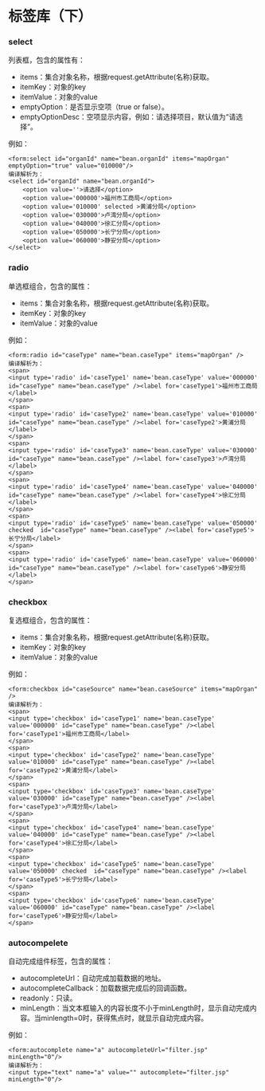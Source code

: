 # 标签库（下）

### select

列表框，包含的属性有：

+ items：集合对象名称，根据request.getAttribute(名称)获取。
+ itemKey：对象的key
+ itemValue：对象的value
+ emptyOption：是否显示空项（true or false）。
+ emptyOptionDesc：空项显示内容，例如：请选择项目，默认值为“请选择”。

例如：

```[jsp]
<form:select id="organId" name="bean.organId" items="mapOrgan" emptyOption="true" value="010000"/>
编译解析为：
<select id="organId" name="bean.organId">
    <option value=''>请选择</option>
    <option value='000000'>福州市工商局</option>
    <option value='010000' selected >黄浦分局</option>
    <option value='030000'>卢湾分局</option>
    <option value='040000'>徐汇分局</option>
    <option value='050000'>长宁分局</option>
    <option value='060000'>静安分局</option>
</select>
```

### radio

单选框组合，包含的属性：

+ items：集合对象名称，根据request.getAttribute(名称)获取。
+ itemKey：对象的key
+ itemValue：对象的value

例如：

```[jsp]
<form:radio id="caseType" name="bean.caseType" items="mapOrgan" />
编译解析为：
<span>
<input type='radio' id='caseType1' name='bean.caseType' value='000000' id="caseType" name="bean.caseType" /><label for='caseType1'>福州市工商局</label>
</span>
<span>
<input type='radio' id='caseType2' name='bean.caseType' value='010000' id="caseType" name="bean.caseType" /><label for='caseType2'>黄浦分局</label>
</span>
<span>
<input type='radio' id='caseType3' name='bean.caseType' value='030000' id="caseType" name="bean.caseType" /><label for='caseType3'>卢湾分局</label>
</span>
<span>
<input type='radio' id='caseType4' name='bean.caseType' value='040000' id="caseType" name="bean.caseType" /><label for='caseType4'>徐汇分局</label>
</span>
<span>
<input type='radio' id='caseType5' name='bean.caseType' value='050000' checked  id="caseType" name="bean.caseType" /><label for='caseType5'>长宁分局</label>
</span>
<span>
<input type='radio' id='caseType6' name='bean.caseType' value='060000' id="caseType" name="bean.caseType" /><label for='caseType6'>静安分局</label>
</span>
```

### checkbox

复选框组合，包含的属性：

+ items：集合对象名称，根据request.getAttribute(名称)获取。
+ itemKey：对象的key
+ itemValue：对象的value

例如：

```[jsp]
<form:checkbox id="caseSource" name="bean.caseSource" items="mapOrgan" />        
编译解析为：
<span>
<input type='checkbox' id='caseType1' name='bean.caseType' value='000000' id="caseType" name="bean.caseType" /><label for='caseType1'>福州市工商局</label>
</span>
<span>
<input type='checkbox' id='caseType2' name='bean.caseType' value='010000' id="caseType" name="bean.caseType" /><label for='caseType2'>黄浦分局</label>
</span>
<span>
<input type='checkbox' id='caseType3' name='bean.caseType' value='030000' id="caseType" name="bean.caseType" /><label for='caseType3'>卢湾分局</label>
</span>
<span>
<input type='checkbox' id='caseType4' name='bean.caseType' value='040000' id="caseType" name="bean.caseType" /><label for='caseType4'>徐汇分局</label>
</span>
<span>
<input type='checkbox' id='caseType5' name='bean.caseType' value='050000' checked  id="caseType" name="bean.caseType" /><label for='caseType5'>长宁分局</label>
</span>
<span>
<input type='checkbox' id='caseType6' name='bean.caseType' value='060000' id="caseType" name="bean.caseType" /><label for='caseType6'>静安分局</label>
</span>
```

### autocompelete

自动完成组件标签，包含的属性：

+ autocompleteUrl：自动完成加载数据的地址。
+ autocompleteCallback：加载数据完成后的回调函数。
+ readonly：只读。
+ minLength：当文本框输入的内容长度不小于minLength时，显示自动完成内容。当minlength=0时，获得焦点时，就显示自动完成内容。

例如：

```[jsp]
<form:autocomplete name="a" autocompleteUrl="filter.jsp" minLength="0"/>
编译解析为：
<input type="text" name="a" value="" autocomplete="filter.jsp" minLength="0"/>
```